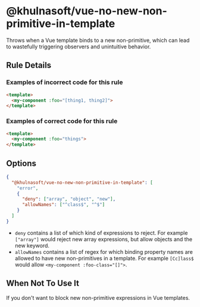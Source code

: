 # @khulnasoft/vue-no-new-non-primitive-in-template

Throws when a Vue template binds to a new non-primitive, which can lead to wastefully
triggering observers and unintuitive behavior.

## Rule Details

### Examples of **incorrect** code for this rule

```html
<template>
  <my-component :foo="[thing1, thing2]">
</template>
```

### Examples of **correct** code for this rule

```html
<template>
  <my-component :foo="things">
</template>
```

## Options

```json
{
  "@khulnasoft/vue-no-new-non-primitive-in-template": [
    "error",
    {
      "deny": ["array", "object", "new"],
      "allowNames": ["^class$", "^$"]
    }
  ]
}
```

- `deny` contains a list of which kind of expressions to reject. For example `["array"]` would
  reject new array expressions, but allow objects and the new keyword.
- `allowNames` contains a list of regex for which binding property names are allowed to have
  new non-primitives in a template. For example `[Cc]lass$` would allow `<my-component :foo-class="[]">`.

## When Not To Use It

If you don't want to block new non-primitive expressions in Vue templates.
